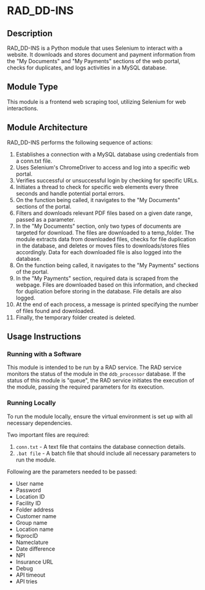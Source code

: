 # RAD_DD-INS

## Description
RAD_DD-INS is a Python module that uses Selenium to interact with a website. It downloads and stores document and payment information from the "My Documents" and "My Payments" sections of the web portal, checks for duplicates, and logs activities in a MySQL database.

## Module Type
This module is a frontend web scraping tool, utilizing Selenium for web interactions.

## Module Architecture
RAD_DD-INS performs the following sequence of actions:

1. Establishes a connection with a MySQL database using credentials from a conn.txt file.
2. Uses Selenium's ChromeDriver to access and log into a specific web portal.
3. Verifies successful or unsuccessful login by checking for specific URLs.
4. Initiates a thread to check for specific web elements every three seconds and handle potential portal errors.
5. On the function being called, it navigates to the "My Documents" sections of the portal.
6. Filters and downloads relevant PDF files based on a given date range, passed as a parameter.
7. In the "My Documents" section, only two types of documents are targeted for download. The files are downloaded to a temp_folder. The module extracts data from downloaded files, checks for file duplication in the database, and deletes or moves files to downloads/stores files accordingly. Data for each downloaded file is also logged into the database.
8. On the function being called, it navigates to the "My Payments" sections of the portal.
9. In the "My Payments" section, required data is scraped from the webpage. Files are downloaded based on this information, and checked for duplication before storing in the database. File details are also logged.
10. At the end of each process, a message is printed specifying the number of files found and downloaded.
11. Finally, the temporary folder created is deleted.

## Usage Instructions

### Running with a Software
This module is intended to be run by a RAD service. The RAD service monitors the status of the module in the `ddb_processor` database. If the status of this module is "queue", the RAD service initiates the execution of the module, passing the required parameters for its execution.

### Running Locally
To run the module locally, ensure the virtual environment is set up with all necessary dependencies. 

Two important files are required:

1. `conn.txt` - A text file that contains the database connection details.
2. `.bat file` - A batch file that should include all necessary parameters to run the module. 

Following are the parameters needed to be passed:

- User name
- Password
- Location ID
- Facility ID
- Folder address
- Customer name
- Group name
- Location name
- fkprocID
- Nameclature
- Date difference
- NPI
- Insurance URL
- Debug
- API timeout
- API tries

